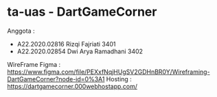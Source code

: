 #  ta-uas - DartGameCorner

Anggota :
- A22.2020.02816 Rizqi Fajriati  3401
- A22.2020.02854 Dwi Arya Ramadhani  3402

WireFrame Figma : https://www.figma.com/file/PEXxfNqjHUgSV2GDHnBR0Y/Wireframing-DartGameCorner?node-id=0%3A1
Hosting : https://dartgamecorner.000webhostapp.com/
